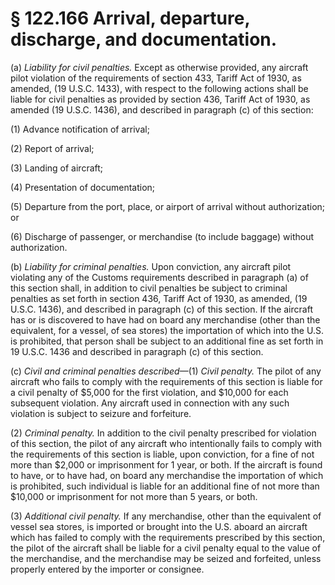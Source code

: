# § 122.166   Arrival, departure, discharge, and documentation.

(a) *Liability for civil penalties.* Except as otherwise provided, any aircraft pilot violation of the requirements of section 433, Tariff Act of 1930, as amended, (19 U.S.C. 1433), with respect to the following actions shall be liable for civil penalties as provided by section 436, Tariff Act of 1930, as amended (19 U.S.C. 1436), and described in paragraph (c) of this section:


(1) Advance notification of arrival;


(2) Report of arrival;


(3) Landing of aircraft;


(4) Presentation of documentation;


(5) Departure from the port, place, or airport of arrival without authorization; or


(6) Discharge of passenger, or merchandise (to include baggage) without authorization.


(b) *Liability for criminal penalties.* Upon conviction, any aircraft pilot violating any of the Customs requirements described in paragraph (a) of this section shall, in addition to civil penalties be subject to criminal penalties as set forth in section 436, Tariff Act of 1930, as amended, (19 U.S.C. 1436), and described in paragraph (c) of this section. If the aircraft has or is discovered to have had on board any merchandise (other than the equivalent, for a vessel, of sea stores) the importation of which into the U.S. is prohibited, that person shall be subject to an additional fine as set forth in 19 U.S.C. 1436 and described in paragraph (c) of this section.


(c) *Civil and criminal penalties described*—(1) *Civil penalty.* The pilot of any aircraft who fails to comply with the requirements of this section is liable for a civil penalty of $5,000 for the first violation, and $10,000 for each subsequent violation. Any aircraft used in connection with any such violation is subject to seizure and forfeiture.


(2) *Criminal penalty.* In addition to the civil penalty prescribed for violation of this section, the pilot of any aircraft who intentionally fails to comply with the requirements of this section is liable, upon conviction, for a fine of not more than $2,000 or imprisonment for 1 year, or both. If the aircraft is found to have, or to have had, on board any merchandise the importation of which is prohibited, such individual is liable for an additional fine of not more than $10,000 or imprisonment for not more than 5 years, or both.


(3) *Additional civil penalty.* If any merchandise, other than the equivalent of vessel sea stores, is imported or brought into the U.S. aboard an aircraft which has failed to comply with the requirements prescribed by this section, the pilot of the aircraft shall be liable for a civil penalty equal to the value of the merchandise, and the merchandise may be seized and forfeited, unless properly entered by the importer or consignee.




